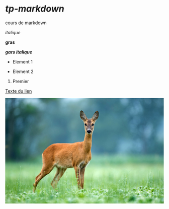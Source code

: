 # *tp-markdown*
cours de markdown 

*italique*

**gras**

***gars italique***

- Element 1

* Element 2

1. Premier

[Texte du lien](https://www.linternaute.fr/dictionnaire/fr/definition/niglo/)


![pied](biche-animal.jpg)



